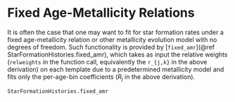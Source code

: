 # Fixed Age-Metallicity Relations

It is often the case that one may want to fit for star formation rates under a fixed age-metallicity relation or other metallicity evolution model with no degrees of freedom. Such functionality is provided by [`fixed_amr`](@ref StarFormationHistories.fixed_amr), which takes as input the relative weights (`relweights` in the function call, equivalently the ``r_{j,k}`` in the above derivation) on each template due to a predetermined metallicity model and fits only the per-age-bin coefficients ($R_j$ in the above derivation). 

```@docs
StarFormationHistories.fixed_amr
```
